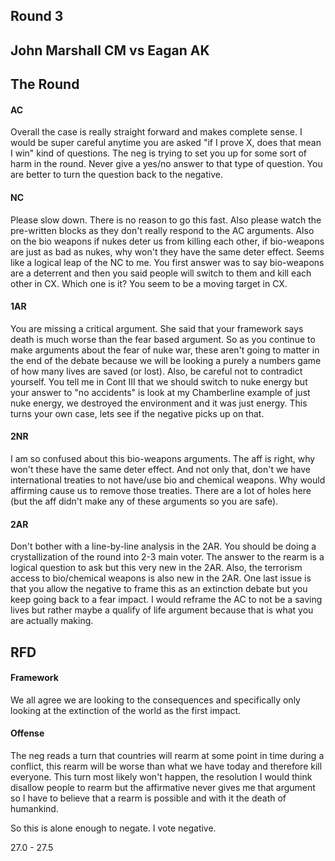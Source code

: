 ## Round 3
## John Marshall CM vs Eagan AK

## The Round

#### AC
Overall the case is really straight forward and makes complete sense.  I would be super careful anytime you are asked "if I prove X, does that mean I win" kind of questions.  The neg is trying to set you up for some sort of harm in the round.  Never give a yes/no answer to that type of question.  You are better to turn the question back to the negative.

#### NC
Please slow down.  There is no reason to go this fast.  Also please watch the pre-written blocks as they don't really respond to the AC arguments.  Also on the bio weapons if nukes deter us from killing each other, if bio-weapons are just as bad as nukes, why won't they have the same deter effect.  Seems like a logical leap of the NC to me.  You first answer was to say bio-weapons are a deterrent and then you said people will switch to them and kill each other in CX.  Which one is it?  You seem to be a moving target in CX.

#### 1AR
You are missing a critical argument.  She said that your framework says death is much worse than the fear based argument.  So as you continue to make arguments about the fear of nuke war, these aren't going to matter in the end of the debate because we will be looking a purely a numbers game of how many lives are saved (or lost).  Also, be careful not to contradict yourself.  You tell me in Cont III that we should switch to nuke energy but your answer to "no accidents" is look at my Chamberline example of just nuke energy, we destroyed the environment and it was just energy.  This turns your own case, lets see if the negative picks up on that.

#### 2NR
I am so confused about this bio-weapons arguments.  The aff is right, why won't these have the same deter effect.  And not only that, don't we have international treaties to not have/use bio and chemical weapons.  Why would affirming cause us to remove those treaties.  There are a lot of holes here (but the aff didn't make any of these arguments so you are safe).

#### 2AR
Don't bother with a line-by-line analysis in the 2AR.  You should be doing a crystallization of the round into 2-3 main voter.  The answer to the rearm is a logical question to ask but this very new in the 2AR.  Also, the terrorism access to bio/chemical weapons is also new in the 2AR.  One last issue is that you allow the negative to frame this as an extinction debate but you keep going back to a fear impact.  I would reframe the AC to not be a saving lives but rather maybe a qualify of life argument because that is what you are actually making.

## RFD

#### Framework
We all agree we are looking to the consequences and specifically only looking at the extinction of the world as the first impact.

#### Offense
The neg reads a turn that countries will rearm at some point in time during a conflict, this rearm will be worse than what we have today and therefore kill everyone.  This turn most likely won't happen, the resolution I would think disallow people to rearm but the affirmative never gives me that argument so I have to believe that a rearm is possible and with it the death of humankind.

So this is alone enough to negate.  I vote negative.

27.0 - 27.5





